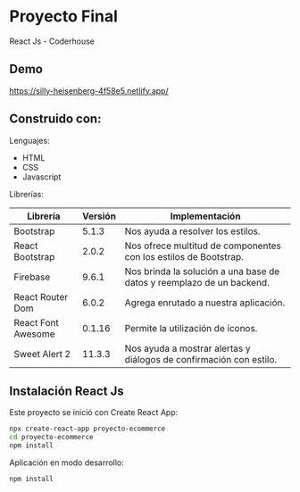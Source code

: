 # Proyecto Final

React Js - Coderhouse

## Demo
https://silly-heisenberg-4f58e5.netlify.app/

## Construido con:

Lenguajes: 
- HTML
- CSS
- Javascript

Librerías:

| Librería | Versión | Implementación |
| ------ | ------ | ------ |
| Bootstrap | 5.1.3 | Nos ayuda a resolver los estilos. |
| React Bootstrap | 2.0.2 | Nos ofrece multitud de componentes con los estilos de Bootstrap. |
| Firebase | 9.6.1 | Nos brinda la solución a una base de datos y reemplazo de un backend. |
| React Router Dom | 6.0.2 | Agrega enrutado a nuestra aplicación. |
| React Font Awesome | 0.1.16 | Permite la utilización de íconos. |
| Sweet Alert 2 | 11.3.3 | Nos ayuda a mostrar alertas y diálogos de confirmación con estilo. |

## Instalación React Js

Este proyecto se inició con Create React App:

```sh
npx create-react-app proyecto-ecommerce
cd proyecto-ecommerce
npm install
```

Aplicación en modo desarrollo:

```sh
npm install
```
